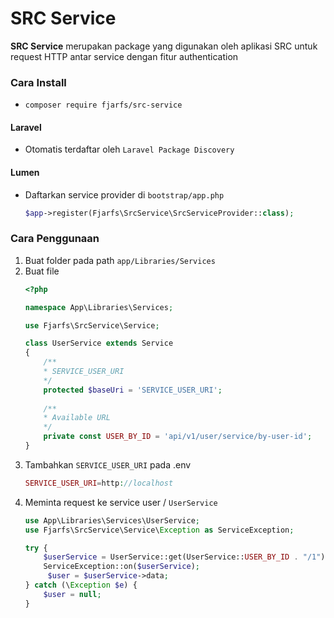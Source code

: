 # SRC Service

**SRC Service** merupakan package yang digunakan oleh aplikasi SRC untuk request HTTP antar service dengan fitur authentication

### Cara Install

- `composer require fjarfs/src-service`

#### Laravel 

- Otomatis terdaftar oleh `Laravel Package Discovery`

#### Lumen

- Daftarkan service provider di `bootstrap/app.php`
	```php
	$app->register(Fjarfs\SrcService\SrcServiceProvider::class);
	```
  
### Cara Penggunaan
1. Buat folder pada path  `app/Libraries/Services`
2. Buat file 
    ```php
    <?php

    namespace App\Libraries\Services;

    use Fjarfs\SrcService\Service;

    class UserService extends Service
    {
        /**
        * SERVICE_USER_URI
        */
        protected $baseUri = 'SERVICE_USER_URI';
        
        /**
        * Available URL
        */
        private const USER_BY_ID = 'api/v1/user/service/by-user-id';
    }
    ```
3. Tambahkan `SERVICE_USER_URI` pada .env
    ```php
    SERVICE_USER_URI=http://localhost
    ```
4. Meminta request ke service user / `UserService`
    ```php
    use App\Libraries\Services\UserService;
    use Fjarfs\SrcService\Service\Exception as ServiceException;
    
    try {
        $userService = UserService::get(UserService::USER_BY_ID . "/1");
        ServiceException::on($userService);
         $user = $userService->data;
    } catch (\Exception $e) {
        $user = null;
    }
    ```
